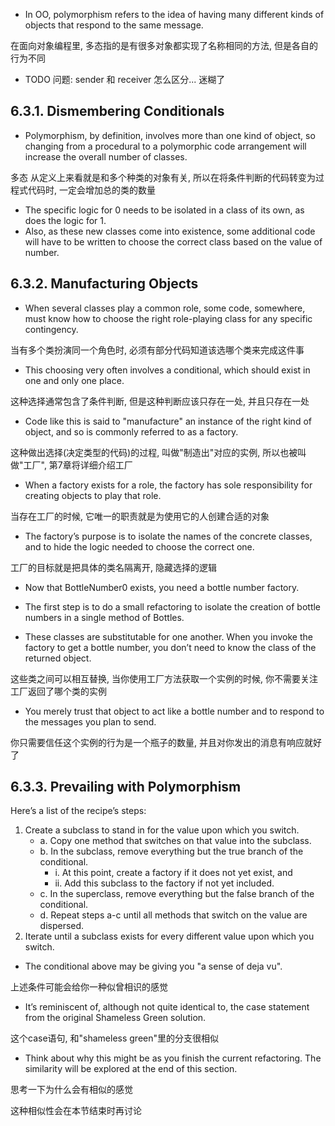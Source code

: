+ In OO, polymorphism refers to the idea of having many different kinds of objects that respond to the same message.

在面向对象编程里, 多态指的是有很多对象都实现了名称相同的方法, 但是各自的行为不同

+ TODO 问题: sender 和 receiver 怎么区分... 迷糊了

## 6.3.1. Dismembering Conditionals

+ Polymorphism, by definition, involves more than one kind of object, so changing from a procedural to a polymorphic code arrangement will increase the overall number of classes.

多态 从定义上来看就是和多个种类的对象有关, 所以在将条件判断的代码转变为过程式代码时, 一定会增加总的类的数量

+ The specific logic for 0 needs to be isolated in a class of its own, as does the logic for 1.
+ Also, as these new classes come into existence, some additional code will have to be written to choose the correct class based on the value of number.


## 6.3.2. Manufacturing Objects

+ When several classes play a common role, some code, somewhere, must know how to choose the right role-playing class for any specific contingency.

当有多个类扮演同一个角色时, 必须有部分代码知道该选哪个类来完成这件事

+ This choosing very often involves a conditional, which should exist in one and only one place.

这种选择通常包含了条件判断, 但是这种判断应该只存在一处, 并且只存在一处

+ Code like this is said to "manufacture" an instance of the right kind of object, and so is commonly referred to as a factory.

这种做出选择(决定类型的代码)的过程, 叫做"制造出"对应的实例, 所以也被叫做"工厂", 第7章将详细介绍工厂

+ When a factory exists for a role, the factory has sole responsibility for creating objects to play that role.

当存在工厂的时候, 它唯一的职责就是为使用它的人创建合适的对象

+ The factory’s purpose is to isolate the names of the concrete classes, and to hide the logic needed to choose the correct one.

工厂的目标就是把具体的类名隔离开, 隐藏选择的逻辑

+ Now that BottleNumber0 exists, you need a bottle number factory.

+ The first step is to do a small refactoring to isolate the creation of bottle numbers in a single method of Bottles.

+ These classes are substitutable for one another. When you invoke the factory to get a bottle number, you don’t need to know the class of the returned object.

这些类之间可以相互替换, 当你使用工厂方法获取一个实例的时候, 你不需要关注工厂返回了哪个类的实例

+ You merely trust that object to act like a bottle number and to respond to the messages you plan to send.

你只需要信任这个实例的行为是一个瓶子的数量, 并且对你发出的消息有响应就好了

## 6.3.3. Prevailing with Polymorphism

Here’s a list of the recipe’s steps:

1. Create a subclass to stand in for the value upon which you switch.
    + a. Copy one method that switches on that value into the subclass.
    + b. In the subclass, remove everything but the true branch of the conditional.
        + i. At this point, create a factory if it does not yet exist, and
        + ii. Add this subclass to the factory if not yet included.
    + c. In the superclass, remove everything but the false branch of the conditional.
    + d. Repeat steps a-c until all methods that switch on the value are dispersed.
2. Iterate until a subclass exists for every different value upon which you switch.

+ The conditional above may be giving you "a sense of deja vu".

上述条件可能会给你一种似曾相识的感觉

+ It’s reminiscent of, although not quite identical to, the case statement from the original Shameless Green solution.

这个case语句, 和"shameless green"里的分支很相似

+ Think about why this might be as you finish the current refactoring. The similarity will be explored at the end of this section.

思考一下为什么会有相似的感觉

这种相似性会在本节结束时再讨论





